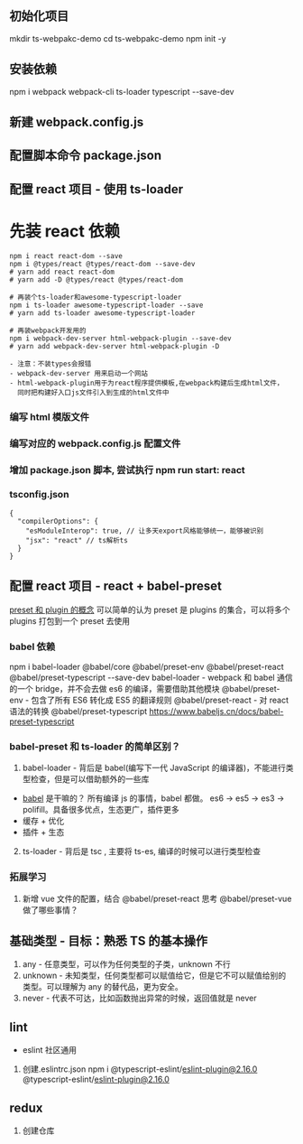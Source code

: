 ## 初始化项目

mkdir ts-webpakc-demo
cd ts-webpakc-demo
npm init -y

## 安装依赖

npm i webpack webpack-cli ts-loader typescript --save-dev

## 新建 webpack.config.js

## 配置脚本命令 package.json

## 配置 react 项目 - 使用 ts-loader

# 先装 react 依赖

```shell
npm i react react-dom --save
npm i @types/react @types/react-dom --save-dev
# yarn add react react-dom
# yarn add -D @types/react @types/react-dom

# 再装个ts-loader和awesome-typescript-loader
npm i ts-loader awesome-typescript-loader --save
# yarn add ts-loader awesome-typescript-loader

# 再装webpack开发用的
npm i webpack-dev-server html-webpack-plugin --save-dev
# yarn add webpack-dev-server html-webpack-plugin -D

- 注意：不装types会报错
- webpack-dev-server 用来启动一个网站
- html-webpack-plugin用于为react程序提供模板,在webpack构建后生成html文件，
  同时把构建好入口js文件引入到生成的html文件中

```

### 编写 html 模版文件

### 编写对应的 webpack.config.js 配置文件

### 增加 package.json 脚本, 尝试执行 npm run start: react

### tsconfig.json

```
{
  "compilerOptions": {
    "esModuleInterop": true, // 让多天export风格能够统一，能够被识别
    "jsx": "react" // ts解析ts
  }
}
```

## 配置 react 项目 - react + babel-preset

[preset 和 plugin 的概念](https://juejin.cn/post/6844903616554221576)
可以简单的认为 preset 是 plugins 的集合，可以将多个 plugins 打包到一个 preset 去使用

### babel 依赖

npm i babel-loader @babel/core @babel/preset-env @babel/preset-react @babel/preset-typescript --save-dev
babel-loader - webpack 和 babel 通信的一个 bridge，并不会去做 es6 的编译，需要借助其他模块
@babel/preset-env - 包含了所有 ES6 转化成 ES5 的翻译规则
@babel/preset-react - 对 react 语法的转换
@babel/preset-typescript https://www.babeljs.cn/docs/babel-preset-typescript

### babel-preset 和 ts-loader 的简单区别？

1. babel-loader - 背后是 babel(编写下一代 JavaScript 的编译器)，不能进行类型检查，但是可以借助额外的一些库

- [babel](https://babeljs.io/) 是干嘛的？ 所有编译 js 的事情，babel 都做。 es6 -> es5 -> es3 -> polifill。具备很多优点，生态更广，插件更多
- 缓存 + 优化
- 插件 + 生态

2. ts-loader - 背后是 tsc , 主要将 ts-es, 编译的时候可以进行类型检查

### 拓展学习

1. 新增 vue 文件的配置，结合 @babel/preset-react 思考 @babel/preset-vue 做了哪些事情？

## 基础类型 - 目标：熟悉 TS 的基本操作

1. any - 任意类型，可以作为任何类型的子类，unknown 不行
2. unknown - 未知类型，任何类型都可以赋值给它，但是它不可以赋值给别的类型。可以理解为 any 的替代品，更为安全。
3. never - 代表不可达，比如函数抛出异常的时候，返回值就是 never

## lint

- eslint 社区通用

1. 创建.eslintrc.json
   npm i @typescript-eslint/eslint-plugin@2.16.0 @typescript-eslint/eslint-plugin@2.16.0

## redux

1. 创建仓库
